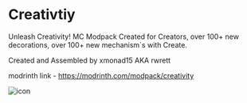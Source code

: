 # Creativtiy
Unleash Creativity! MC Modpack Created for Creators, over 100+ new decorations, over 100+ new mechanism`s with Create.

Created and Assembled by xmonad15 AKA rwrett

modrinth link - https://modrinth.com/modpack/creativity

![icon](https://user-images.githubusercontent.com/70833627/188296370-9927feda-b5dd-4272-818f-53dfd40d41c6.png)
